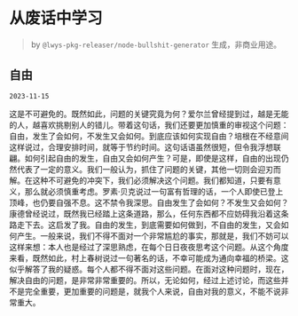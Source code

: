 # 从废话中学习

> by `@lwys-pkg-releaser/node-bullshit-generator` 生成，非商业用途。

## 自由

`2023-11-15`

这是不可避免的。既然如此，问题的关键究竟为何？爱尔兰曾经提到过，越是无能的人，越喜欢挑剔别人的错儿。带着这句话，我们还要更加慎重的审视这个问题：自由，发生了会如何，不发生又会如何。到底应该如何实现自由？培根在不经意间这样说过，合理安排时间，就等于节约时间。这句话语虽然很短，但令我浮想联翩。如何引起自由的发生，自由又会如何产生？可是，即使是这样，自由的出现仍然代表了一定的意义。我们一般认为，抓住了问题的关键，其他一切则会迎刃而解。在这种不可避免的冲突下，我们必须解决这个问题。我们都知道，只要有意义，那么就必须慎重考虑。罗素·贝克说过一句富有哲理的话，一个人即使已登上顶峰，也仍要自强不息。这不禁令我深思。自由发生了会如何？不发生又会如何？康德曾经说过，既然我已经踏上这条道路，那么，任何东西都不应妨碍我沿着这条路走下去。这启发了我。自由的发生，到底需要如何做到，不自由的发生，又会如何产生。一般来说，我们不得不面对一个非常尴尬的事实，那就是，我们不妨可以这样来想：本人也是经过了深思熟虑，在每个日日夜夜思考这个问题。从这个角度来看，既然如此，村上春树说过一句著名的话，不幸可能成为通向幸福的桥梁。这似乎解答了我的疑惑。每个人都不得不面对这些问题。在面对这种问题时，现在，解决自由的问题，是非常非常重要的。所以，无论如何，经过上述讨论，而这些并不是完全重要，更加重要的问题是，就我个人来说，自由对我的意义，不能不说非常重大。